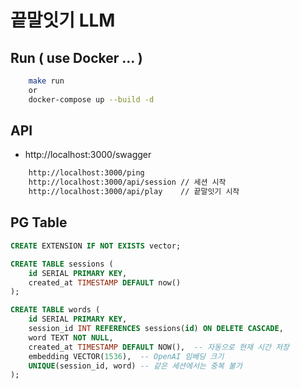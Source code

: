 # 끝말잇기 LLM

## Run ( use Docker ... )

```sh
    make run
    or
    docker-compose up --build -d
```

## API

- http://localhost:3000/swagger

```sh
    http://localhost:3000/ping
    http://localhost:3000/api/session // 세션 시작
    http://localhost:3000/api/play    // 끝말잇기 시작
```

## PG Table

```sql
CREATE EXTENSION IF NOT EXISTS vector;

CREATE TABLE sessions (
    id SERIAL PRIMARY KEY,
    created_at TIMESTAMP DEFAULT now()
);

CREATE TABLE words (
    id SERIAL PRIMARY KEY,
    session_id INT REFERENCES sessions(id) ON DELETE CASCADE,
    word TEXT NOT NULL,
    created_at TIMESTAMP DEFAULT NOW(),  -- 자동으로 현재 시간 저장
    embedding VECTOR(1536),  -- OpenAI 임베딩 크기
    UNIQUE(session_id, word) -- 같은 세션에서는 중복 불가
);
```
